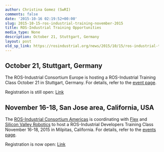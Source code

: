 ```yaml
---
author: Christina Gomez (SwRI)
comments: false
date: '2015-10-16 02:19:52+00:00'
slug: 2015-10-15-ros-industrial-training-november-2015
title: ROS-Industrial Training Opportunities
media_type: None
description: October 21, Stuttgart, Germany
layout: post
old_sp_link: https://rosindustrial.org/news/2015/10/15/ros-industrial-training-november-2015
---
```


October 21, Stuttgart, Germany
------------------------------

The ROS-Industrial Consortium Europe is hosting a ROS-Industrial Training Class October 21 in Stuttgart, Germany. For details, refer to the [event page](http://www.stuttgarter-produktionsakademie.de/ROS_in_der_industriellen_Anw.1118.0.html).

Registration is still open: [Link](http://www.stuttgarter-produktionsakademie.de/Anmeldung_zur_Veranstaltung.150.0.html?&no_cache=1&stitle=ROS%20%E2%80%93%20in%20der%20industriellen%20Anwendung%20am%2021.%20Oktober%202015&pn=TS_RIA_151021)

November 16-18, San Jose area, California, USA
----------------------------------------------

The [ROS-Industrial Consortium Americas](/ric-americas) is coordinating with [Flex](https://www.flextronics.com/) and [Silicon Valley Robotics](http://svrobo.org/) to host a ROS-Industrial Developers Training Class November 16-18, 2015 in Milpitas, California. For details, refer to the [events page](/events/2015/11/16/ros-i-developers-training). 

Registration is now open: [Link](/training-registration) 


